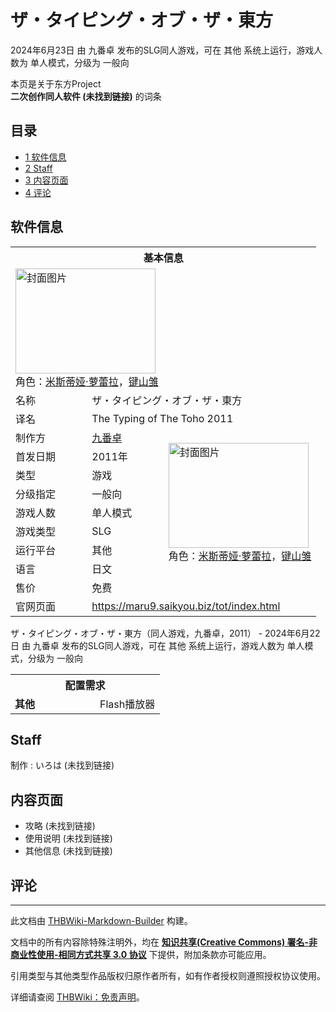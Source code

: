 # ザ・タイピング・オブ・ザ・東方

<!-- source html: G:\repos\THBWiki-Markdown-Builder\THBWikiMarkdown\Temp\main\a\ac\ns0%3A%E3%82%B6%E3%83%BB%E3%82%BF%E3%82%A4%E3%83%94%E3%83%B3%E3%82%B0%E3%83%BB%E3%82%AA%E3%83%96%E3%83%BB%E3%82%B6%E3%83%BB%E6%9D%B1%E6%96%B9.html -->

2024年6月23日 由 九番卓  发布的SLG同人游戏，可在 其他 系统上运行，游戏人数为 单人模式，分级为 一般向

本页是关于东方Project  
 **二次创作同人软件 (未找到链接)** 的词条

## 目录

- [1 软件信息](#软件信息)
- [2 Staff](#Staff)
- [3 内容页面](#内容页面)
- [4 评论](#评论)





## 软件信息

<table><tbody><tr><th colspan="3">基本信息</th></tr><tr><td class="cover-artwork-mobile" colspan="2"><a href="./文件-ザ・タイピング・オブ・ザ・東方封面.png.md" class="image" title="封面图片"><img alt="封面图片" src="https://upload.thwiki.cc/thumb/f/f3/%E3%82%B6%E3%83%BB%E3%82%BF%E3%82%A4%E3%83%94%E3%83%B3%E3%82%B0%E3%83%BB%E3%82%AA%E3%83%96%E3%83%BB%E3%82%B6%E3%83%BB%E6%9D%B1%E6%96%B9%E5%B0%81%E9%9D%A2.png/224px-%E3%82%B6%E3%83%BB%E3%82%BF%E3%82%A4%E3%83%94%E3%83%B3%E3%82%B0%E3%83%BB%E3%82%AA%E3%83%96%E3%83%BB%E3%82%B6%E3%83%BB%E6%9D%B1%E6%96%B9%E5%B0%81%E9%9D%A2.png" decoding="async" loading="lazy" width="224" height="168" srcset="https://upload.thwiki.cc/thumb/f/f3/%E3%82%B6%E3%83%BB%E3%82%BF%E3%82%A4%E3%83%94%E3%83%B3%E3%82%B0%E3%83%BB%E3%82%AA%E3%83%96%E3%83%BB%E3%82%B6%E3%83%BB%E6%9D%B1%E6%96%B9%E5%B0%81%E9%9D%A2.png/336px-%E3%82%B6%E3%83%BB%E3%82%BF%E3%82%A4%E3%83%94%E3%83%B3%E3%82%B0%E3%83%BB%E3%82%AA%E3%83%96%E3%83%BB%E3%82%B6%E3%83%BB%E6%9D%B1%E6%96%B9%E5%B0%81%E9%9D%A2.png 1.5x, https://upload.thwiki.cc/thumb/f/f3/%E3%82%B6%E3%83%BB%E3%82%BF%E3%82%A4%E3%83%94%E3%83%B3%E3%82%B0%E3%83%BB%E3%82%AA%E3%83%96%E3%83%BB%E3%82%B6%E3%83%BB%E6%9D%B1%E6%96%B9%E5%B0%81%E9%9D%A2.png/448px-%E3%82%B6%E3%83%BB%E3%82%BF%E3%82%A4%E3%83%94%E3%83%B3%E3%82%B0%E3%83%BB%E3%82%AA%E3%83%96%E3%83%BB%E3%82%B6%E3%83%BB%E6%9D%B1%E6%96%B9%E5%B0%81%E9%9D%A2.png 2x" data-file-width="640" data-file-height="480"></a><div class="cover-char">角色：<a href="./米斯蒂娅·萝蕾拉.md" title="米斯蒂娅·萝蕾拉">米斯蒂娅·萝蕾拉</a>，<a href="./键山雏.md" title="键山雏">键山雏</a></div></td>
</tr><tr><td class="label">名称</td><td colspan="2"> ザ・タイピング・オブ・ザ・東方 </td></tr><tr><td class="label">译名</td><td colspan="2"> The Typing of The Toho 2011 </td></tr><tr><td class="label">制作方</td><td><a href="/index.php?title=%E4%B9%9D%E7%95%AA%E5%8D%93&amp;action=edit&amp;redlink=1" class="new" title="九番卓（页面不存在）">九番卓</a></td><td class="cover-artwork" rowspan="8" style="min-width:224px;"><a href="./文件-ザ・タイピング・オブ・ザ・東方封面.png.md" class="image" title="封面图片"><img alt="封面图片" src="https://upload.thwiki.cc/thumb/f/f3/%E3%82%B6%E3%83%BB%E3%82%BF%E3%82%A4%E3%83%94%E3%83%B3%E3%82%B0%E3%83%BB%E3%82%AA%E3%83%96%E3%83%BB%E3%82%B6%E3%83%BB%E6%9D%B1%E6%96%B9%E5%B0%81%E9%9D%A2.png/224px-%E3%82%B6%E3%83%BB%E3%82%BF%E3%82%A4%E3%83%94%E3%83%B3%E3%82%B0%E3%83%BB%E3%82%AA%E3%83%96%E3%83%BB%E3%82%B6%E3%83%BB%E6%9D%B1%E6%96%B9%E5%B0%81%E9%9D%A2.png" decoding="async" loading="lazy" width="224" height="168" srcset="https://upload.thwiki.cc/thumb/f/f3/%E3%82%B6%E3%83%BB%E3%82%BF%E3%82%A4%E3%83%94%E3%83%B3%E3%82%B0%E3%83%BB%E3%82%AA%E3%83%96%E3%83%BB%E3%82%B6%E3%83%BB%E6%9D%B1%E6%96%B9%E5%B0%81%E9%9D%A2.png/336px-%E3%82%B6%E3%83%BB%E3%82%BF%E3%82%A4%E3%83%94%E3%83%B3%E3%82%B0%E3%83%BB%E3%82%AA%E3%83%96%E3%83%BB%E3%82%B6%E3%83%BB%E6%9D%B1%E6%96%B9%E5%B0%81%E9%9D%A2.png 1.5x, https://upload.thwiki.cc/thumb/f/f3/%E3%82%B6%E3%83%BB%E3%82%BF%E3%82%A4%E3%83%94%E3%83%B3%E3%82%B0%E3%83%BB%E3%82%AA%E3%83%96%E3%83%BB%E3%82%B6%E3%83%BB%E6%9D%B1%E6%96%B9%E5%B0%81%E9%9D%A2.png/448px-%E3%82%B6%E3%83%BB%E3%82%BF%E3%82%A4%E3%83%94%E3%83%B3%E3%82%B0%E3%83%BB%E3%82%AA%E3%83%96%E3%83%BB%E3%82%B6%E3%83%BB%E6%9D%B1%E6%96%B9%E5%B0%81%E9%9D%A2.png 2x" data-file-width="640" data-file-height="480"></a><div class="cover-char">角色：<a href="./米斯蒂娅·萝蕾拉.md" title="米斯蒂娅·萝蕾拉">米斯蒂娅·萝蕾拉</a>，<a href="./键山雏.md" title="键山雏">键山雏</a></div></td>
</tr><tr><td class="label">首发日期</td><td>2011年</td></tr><tr><td class="label">类型</td><td>游戏</td></tr><tr><td class="label">分级指定</td><td>一般向</td></tr><tr><td class="label">游戏人数</td><td>单人模式</td></tr><tr><td class="label">游戏类型</td><td>SLG</td></tr><tr><td class="label">运行平台</td><td>其他</td></tr><tr><td class="label">语言</td><td>日文</td></tr><tr><td class="label">售价</td><td>免费</td></tr>
<tr><td class="label">官网页面</td><td colspan="2"><a rel="nofollow" class="external free" href="https://maru9.saikyou.biz/tot/index.html">https://maru9.saikyou.biz/tot/index.html</a></td></tr></tbody></table>

ザ・タイピング・オブ・ザ・東方（同人游戏，九番卓，2011） - 2024年6月22日 由 九番卓  发布的SLG同人游戏，可在 其他 系统上运行，游戏人数为 单人模式，分级为 一般向
  
  

  


<table>
<tbody><tr><th colspan="2">配置需求</th></tr>
<tr><td style="width:120px;padding-left:7px;"><b>其他</b></td><td>Flash播放器</td></tr>
</tbody></table>



## Staff
制作
: いろは (未找到链接)


## 内容页面
- 攻略 (未找到链接)
- 使用说明 (未找到链接)
- 其他信息 (未找到链接)


## 评论




---

此文档由 [THBWiki-Markdown-Builder](https://github.com/Delsin-Yu/THBWiki-Markdown-Builder) 构建。

文档中的所有内容除特殊注明外，均在 [**知识共享(Creative Commons) 署名-非商业性使用-相同方式共享 3.0 协议**](https://creativecommons.org/licenses/by-sa/3.0/deed.zh-hans) 下提供，附加条款亦可能应用。

引用类型与其他类型作品版权归原作者所有，如有作者授权则遵照授权协议使用。

详细请查阅 [THBWiki：免责声明](https://thbwiki.cc/THBWiki:%E5%85%8D%E8%B4%A3%E5%A3%B0%E6%98%8E)。

